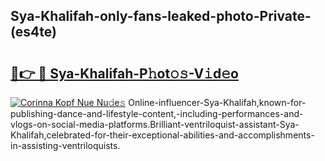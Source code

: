 ## Sya-Khalifah-only-fans​-leaked-photo​-Private-(es4te)


# <h2><a href="https://mediaupload.pro?title=Sya-Khalifah&ref=git">🔗👉 🔴 Sya-Khalifah-P𝚑ot𝚘𝚜-V𝚒d𝚎o</a></h2>

[![Corinna Kopf Nue Nu𝚍e𝚜](https://i.imgur.com/0qMVB7G.gif)](https://mediaupload.pro?title=Sya-Khalifah&ref=git)
Online-influencer-Sya-Khalifah,known-for-publishing-dance-and-lifestyle-content,-including-performances-and-vlogs-on-social-media-platforms.Brilliant-ventriloquist-assistant-Sya-Khalifah,celebrated-for-their-exceptional-abilities-and-accomplishments-in-assisting-ventriloquists.  